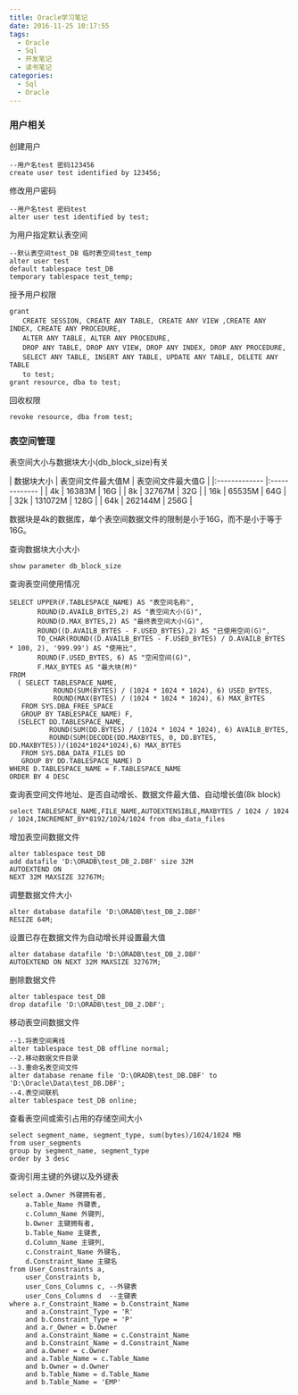 ```yaml
---
title: Oracle学习笔记
date: 2016-11-25 10:17:55
tags:
  - Oracle
  - Sql
  - 开发笔记
  - 读书笔记
categories:
  - Sql
  - Oracle
---
```

### 用户相关
创建用户
```
--用户名test 密码123456
create user test identified by 123456;
```
修改用户密码
```
--用户名test 密码test
alter user test identified by test;
```
为用户指定默认表空间
```
--默认表空间test_DB 临时表空间test_temp
alter user test
default tablespace test_DB
temporary tablespace test_temp;
```
授予用户权限
```
grant 
　　CREATE SESSION, CREATE ANY TABLE, CREATE ANY VIEW ,CREATE ANY INDEX, CREATE ANY PROCEDURE,
　　ALTER ANY TABLE, ALTER ANY PROCEDURE,
　　DROP ANY TABLE, DROP ANY VIEW, DROP ANY INDEX, DROP ANY PROCEDURE,
　　SELECT ANY TABLE, INSERT ANY TABLE, UPDATE ANY TABLE, DELETE ANY TABLE
　　to test;
grant resource, dba to test;
```
回收权限
```
revoke resource, dba from test;
```
### 表空间管理
表空间大小与数据块大小(db_block_size)有关

| 数据块大小 | 表空间文件最大值M | 表空间文件最大值G | 
|:------------- |:------------- |
| 4k | 16383M | 16G |
| 8k | 32767M | 32G |
| 16k | 65535M | 64G |
| 32k | 131072M | 128G |
| 64k | 262144M | 256G |

数据块是4k的数据库，单个表空间数据文件的限制是小于16G，而不是小于等于16G。

查询数据块大小大小
```
show parameter db_block_size
```

查询表空间使用情况
```
SELECT UPPER(F.TABLESPACE_NAME) AS "表空间名称",
       ROUND(D.AVAILB_BYTES,2) AS "表空间大小(G)",
       ROUND(D.MAX_BYTES,2) AS "最终表空间大小(G)",
       ROUND((D.AVAILB_BYTES - F.USED_BYTES),2) AS "已使用空间(G)",
       TO_CHAR(ROUND((D.AVAILB_BYTES - F.USED_BYTES) / D.AVAILB_BYTES * 100, 2), '999.99') AS "使用比",
       ROUND(F.USED_BYTES, 6) AS "空闲空间(G)",
       F.MAX_BYTES AS "最大块(M)"
FROM
  ( SELECT TABLESPACE_NAME,
           ROUND(SUM(BYTES) / (1024 * 1024 * 1024), 6) USED_BYTES,
           ROUND(MAX(BYTES) / (1024 * 1024 * 1024), 6) MAX_BYTES
   FROM SYS.DBA_FREE_SPACE
   GROUP BY TABLESPACE_NAME) F,
  (SELECT DD.TABLESPACE_NAME,
          ROUND(SUM(DD.BYTES) / (1024 * 1024 * 1024), 6) AVAILB_BYTES,
          ROUND(SUM(DECODE(DD.MAXBYTES, 0, DD.BYTES, DD.MAXBYTES))/(1024*1024*1024),6) MAX_BYTES
   FROM SYS.DBA_DATA_FILES DD
   GROUP BY DD.TABLESPACE_NAME) D
WHERE D.TABLESPACE_NAME = F.TABLESPACE_NAME
ORDER BY 4 DESC
```

查询表空间文件地址、是否自动增长、数据文件最大值、自动增长值(8k block)
```
select TABLESPACE_NAME,FILE_NAME,AUTOEXTENSIBLE,MAXBYTES / 1024 / 1024 / 1024,INCREMENT_BY*8192/1024/1024 from dba_data_files
```
增加表空间数据文件
```
alter tablespace test_DB
add datafile 'D:\ORADB\test_DB_2.DBF' size 32M
AUTOEXTEND ON
NEXT 32M MAXSIZE 32767M;
```
调整数据文件大小
```
alter database datafile 'D:\ORADB\test_DB_2.DBF'
RESIZE 64M;
```
设置已存在数据文件为自动增长并设置最大值
```
alter database datafile 'D:\ORADB\test_DB_2.DBF'
AUTOEXTEND ON NEXT 32M MAXSIZE 32767M;
```
删除数据文件
```
alter tablespace test_DB
drop datafile 'D:\ORADB\test_DB_2.DBF';
```
移动表空间数据文件
```
--1.将表空间离线
alter tablespace test_DB offline normal;
--2.移动数据文件目录
--3.重命名表空间文件
alter database rename file 'D:\ORADB\test_DB.DBF' to 'D:\Oracle\Data\test_DB.DBF';
--4.表空间联机
alter tablespace test_DB online;
```

查看表空间或索引占用的存储空间大小
```
select segment_name, segment_type, sum(bytes)/1024/1024 MB
from user_segments  
group by segment_name, segment_type
order by 3 desc 
```

查询引用主键的外键以及外键表
```
select a.Owner 外键拥有者,
    a.Table_Name 外键表,
    c.Column_Name 外键列,
    b.Owner 主键拥有者,
    b.Table_Name 主键表,
    d.Column_Name 主键列,
    c.Constraint_Name 外键名,
    d.Constraint_Name 主键名
from User_Constraints a, 
    user_Constraints b, 
    user_Cons_Columns c, --外键表
    user_Cons_Columns d  --主键表
where a.r_Constraint_Name = b.Constraint_Name 
    and a.Constraint_Type = 'R' 
    and b.Constraint_Type = 'P' 
    and a.r_Owner = b.Owner 
    and a.Constraint_Name = c.Constraint_Name 
    and b.Constraint_Name = d.Constraint_Name 
    and a.Owner = c.Owner 
    and a.Table_Name = c.Table_Name 
    and b.Owner = d.Owner 
    and b.Table_Name = d.Table_Name
    and b.Table_Name = 'EMP'
```